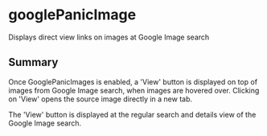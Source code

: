 # googlePanicImage
Displays direct view links on images at Google Image search

## Summary
Once GooglePanicImages is enabled, a 'View' button is displayed on top of images from Google Image search, when images are hovered over. Clicking on 'View' opens the source image directly in a new tab.

The 'View' button is displayed at the regular search and details view of the Google Image search.
